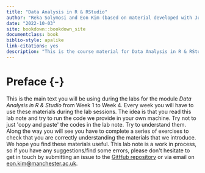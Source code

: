 ```yaml
--- 
title: "Data Analysis in R & RStudio"
author: "Reka Solymosi and Eon Kim (based on material developed with Juanjo Medina)"
date: "2022-10-03"
site: bookdown::bookdown_site
documentclass: book
biblio-style: apalike
link-citations: yes
description: "This is the course material for Data Analysis in R & RStudio."
---
```


# Preface {-}

This is the main text you will be using during the labs for the module *Data Analysis in R & Studio* from Week 1 to Week 4. Every week you will have to use these materials during the lab sessions. The idea is that you read this lab note and try to run the code we provide in your own machine. Try not to just 'copy and paste' the codes in the lab note. Try to understand them. Along the way you will see you have to complete a series of exercises to check that you are correctly understanding the materials that we introduce. We hope you find these materials useful. This lab note is a work in process, so if you have any suggestions/find some errors, please don't hesitate to get in touch by submitting an issue to the [GitHub repository](https://github.com/eonk/dar_book) or via email on eon.kim@manchester.ac.uk.
